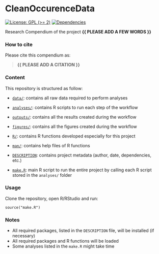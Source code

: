 <!-- README.md is generated from README.Rmd. Please edit that file -->

# CleanOccurenceData

<!-- badges: start -->

[![License: GPL (&gt;=
2)](https://img.shields.io/badge/License-GPL%20%28%3E%3D%202%29-blue.svg)](https://choosealicense.com/licenses/gpl-2.0/)
[![Dependencies](https://img.shields.io/badge/dependencies-2/95-green?style=flat)](#)
<!-- badges: end -->

Research Compendium of the project **{{ PLEASE ADD A FEW WORDS }}**

### How to cite

Please cite this compendium as:

> **{{ PLEASE ADD A CITATION }}**

### Content

This repository is structured as follow:

-   [`data/`](https://github.com/mcpri3/CleanOccurenceData/tree/master/data):
    contains all raw data required to perform analyses

-   [`analyses/`](https://github.com/mcpri3/CleanOccurenceData/tree/master/analyses/):
    contains R scripts to run each step of the workflow

-   [`outputs/`](https://github.com/mcpri3/CleanOccurenceData/tree/master/outputs):
    contains all the results created during the workflow

-   [`figures/`](https://github.com/mcpri3/CleanOccurenceData/tree/master/figures):
    contains all the figures created during the workflow

-   [`R/`](https://github.com/mcpri3/CleanOccurenceData/tree/master/R):
    contains R functions developed especially for this project

-   [`man/`](https://github.com/mcpri3/CleanOccurenceData/tree/master/man):
    contains help files of R functions

-   [`DESCRIPTION`](https://github.com/mcpri3/CleanOccurenceData/tree/master/DESCRIPTION):
    contains project metadata (author, date, dependencies, etc.)

-   [`make.R`](https://github.com/mcpri3/CleanOccurenceData/tree/master/make.R):
    main R script to run the entire project by calling each R script
    stored in the `analyses/` folder

### Usage

Clone the repository, open R/RStudio and run:

    source("make.R")

### Notes

-   All required packages, listed in the `DESCRIPTION` file, will be
    installed (if necessary)
-   All required packages and R functions will be loaded
-   Some analyses listed in the `make.R` might take time

